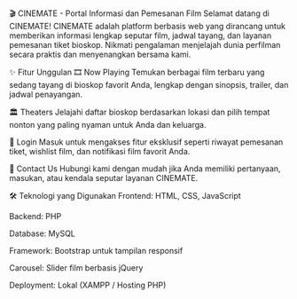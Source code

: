 🎬 CINEMATE - Portal Informasi dan Pemesanan Film
Selamat datang di CINEMATE!
CINEMATE adalah platform berbasis web yang dirancang untuk memberikan informasi lengkap seputar film, jadwal tayang, dan layanan pemesanan tiket bioskop.
Nikmati pengalaman menjelajah dunia perfilman secara praktis dan menyenangkan bersama kami.

✨ Fitur Unggulan
🎞️ Now Playing
Temukan berbagai film terbaru yang sedang tayang di bioskop favorit Anda, lengkap dengan sinopsis, trailer, dan jadwal penayangan.

🏛️ Theaters
Jelajahi daftar bioskop berdasarkan lokasi dan pilih tempat nonton yang paling nyaman untuk Anda dan keluarga.

🔐 Login
Masuk untuk mengakses fitur eksklusif seperti riwayat pemesanan tiket, wishlist film, dan notifikasi film favorit Anda.

📩 Contact Us
Hubungi kami dengan mudah jika Anda memiliki pertanyaan, masukan, atau kendala seputar layanan CINEMATE.

🛠️ Teknologi yang Digunakan
Frontend: HTML, CSS, JavaScript

Backend: PHP

Database: MySQL

Framework: Bootstrap untuk tampilan responsif

Carousel: Slider film berbasis jQuery

Deployment: Lokal (XAMPP / Hosting PHP)
